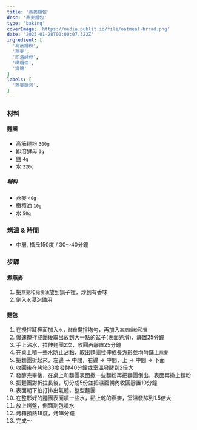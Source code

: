 ```yaml
---
title: '燕麥麵包'
desc: '燕麥麵包'
type: 'baking'
coverImage: 'https://media.publit.io/file/oatmeal-brrad.png'
date: '2025-01-28T00:00:07.322Z'
ingredient: [
  '高筋麵粉',
  '燕麥',
  '即溶酵母',
  '橄欖油',
  '海鹽'
]
labels: [
  '燕麥麵包',
]
---
```


### 材料


#### 麵團

- 高筋麵粉 `300g`
- 即溶酵母 `3g`
- 鹽 `4g`
- 水 `220g`

##### 輔料
- 燕麥 `40g`
- 橄欖油 `10g`
- 水 `50g`


### 烤溫 & 時間

- 中層, 攝氏150度 / 30～40分鐘


### 步驟

#### 煮燕麥
1. 把`燕麥`和`橄欖油`放到鍋子裡，炒到有香味
2. 倒入`水`浸泡備用

#### 麵包
1. 在攪拌缸裡面加入`水`，`酵母`攪拌均勻，再加入`高筋麵粉`和`鹽`
2. 慢速攪拌成團後取出放到大一點的盆子(表面光滑)，靜置25分鐘
3. 手上沾水，拉伸麵團2次，收圓再靜置25分鐘
4. 在桌上噴一些水防止沾黏，取出麵團拉伸成長方形並均勻鋪上`燕麥`
5. 把麵團折起來，左邊 -> 中間，右邊 -> 中間，上 -> 中間 -> 下面
6. 收圓後在烤箱33度發酵40分鐘或室溫發酵到2倍大
7. 發酵完畢後，在桌上和麵團表面撒一些麵粉再把麵團倒出，表面再撒上麵粉
8. 把麵團對折拉長後，切分成5份並把濕面朝內收圓靜置10分鐘
9. 表面朝下拍打排出氣體，整型麵團
10. 在整形好的麵團表面噴一些水，黏上乾的燕麥，室溫發酵到1.5倍大
11. 放上烤盤，側面割包噴水
12. 烤箱預熱18度，烤18分鐘
13. 完成～
